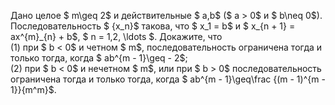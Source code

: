 Дано целое $ m\geq 2$ и действительные $ a,b$ ($ a  >  0$ и $ b\neq 0$). Последовательность $ \{x_n\}$ такова, что $ x_1 = b$ и $ x_{n + 1} = ax^{m}_{n} + b$, $ n = 1,2, \ldots $. Докажите, что
<br/> (1) при $ b  <  0$ и четном $ m$, последовательность ограничена тогда и только тогда, когда $ ab^{m - 1}\geq - 2$;
<br/> (2) при $ b  <  0$ и нечетном $ m$, или при $ b  >  0$ последовательность ограничена тогда и только тогда, когда $ ab^{m - 1}\geq\frac {(m - 1)^{m - 1}}{m^m}$.
